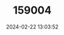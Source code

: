 ---
title: "159004"
category: "Fylgia amazonica"
draft: false
date: 2024-02-22 13:03:52
languages:
  English: ["White-eyed Skimmer"]
---
